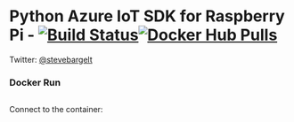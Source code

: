 # Python Azure IoT SDK for Raspberry Pi - [![Build Status](https://travis-ci.org/stevebargelt/python-azure-iot-sdk.svg?branch=master)](https://travis-ci.org/stevebargelt/python-azure-iot-sdk)[![Docker Hub Pulls](https://img.shields.io/docker/pulls/stevebargelt/python-azure-iot-sdk.svg)](https://hub.docker.com/r/stevebargelt/python-azure-iot-sdk)

Twitter: [@stevebargelt](http://www.twitter.com/stevebargelt)

### Docker Run

```

```

Connect to the container:

```

```

```

```

```

```

```

```

```

```


